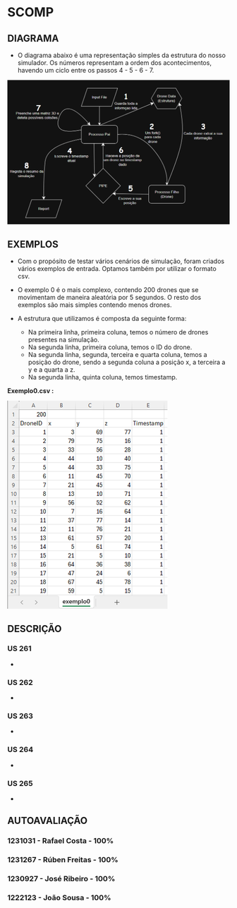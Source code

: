 # SCOMP

## DIAGRAMA

* O diagrama abaixo é uma representação simples da estrutura do nosso simulador. Os números representam a ordem dos acontecimentos, havendo um ciclo entre os passos 4 - 5 - 6 - 7.


![diagrama](images/simulationDiagram.png)

## EXEMPLOS

* Com o propósito de testar vários cenários de simulação, foram criados vários exemplos de entrada. Optamos também por utilizar o formato csv.


* O exemplo 0 é o mais complexo, contendo 200 drones que se movimentam de maneira aleatória por 5 segundos. O resto dos exemplos são mais simples contendo menos drones.


* A estrutura que utilizamos é composta da seguinte forma:
  * Na primeira linha, primeira coluna, temos o número de drones presentes na simulação.
  * Na segunda linha, primeira coluna, temos o ID do drone.
  * Na segunda linha, segunda, terceira e quarta coluna, temos a posição do drone, sendo a segunda coluna a posição x, a terceira a y e a quarta a z. 
  * Na segunda linha, quinta coluna, temos timestamp.

**Exemplo0.csv :**

![exemplo](images/exemplo0.png)

## DESCRIÇÃO

### US 261

*

### US 262

*

### US 263

*

### US 264

*

### US 265

*

## AUTOAVALIAÇÃO

### 1231031 - Rafael Costa - 100%
### 1231267 - Rúben Freitas - 100%
### 1230927 - José Ribeiro - 100%
### 1222123 - João Sousa - 100%